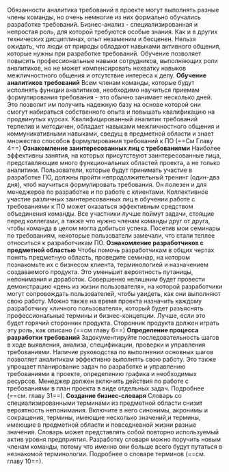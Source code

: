 Обязанности аналитика требований в проекте могут выполнять разные члены команды, но очень немногие из них формально обучались разработке требований. Бизнес-анализ - специализированная и непростая роль, для которой требуются особые знания. Как и в других технических дисциплинах, опыт незаменим и бесценен. Нельзя ожидать, что люди от природы обладают навыками активного общения, которые нужны при разработке требований. Обучение позволяет повысить профессиональные навыки сотрудников, выполняющих роли аналитиков, но не может компенсировать нехватку навыков межличностного общения и отсутствие интереса к делу.
**Обучение аналитиков требований**
	Всем членам команды, которые будут исполнять функции аналитиков, необходимо научиться приемам формулирования требования - это обычно занимает несколько дней. Это позволит им получить надежную базу на основе которой они смогут набираться собственного опыта и повышать квалификацию на продвинутых курсах. Квалифицированный аналитик требований терпелив и методичен, обладает навыками межличностного общения и коммуникативными навыками, сведущ в предметной области и знает множество способов формулирования требований к ПО (==См Главу 4==)
**Ознакомление заинтересованных лиц с требованиями**
	Наиболее эффективны занятия, на которых присутствуют заинтересованные лица, представляющие много функциональных областей проекта, а не только аналитики. Пользователи, которые будут принимать участие в разработке ПО, должны пройти непродолжительный тренинг (один-два дня), чтоб научиться формулировать требования. Он полезен и для менеджеров по разработке и по работе с клиентами. Коллективное участие различных заинтересованных лиц в обучении работе с требованиями к ПО может оказаться эффективным средством объединения команды. Все участники лучше поймут задачи, стоящие перед коллегами, а также что нужно членам команды друг от друга, чтобы команда в целом могла добиться успеха. Посетив мои семинары по требованиям, некоторые пользователи замечали, что стали теплее относиться к разработчикам ПО.
**Ознакомление разработчиков с предметной областью**
	Чтобы помочь разработчикам в общих чертах понять предметную область, проведите семинар, на котором познакомьте их с бизнесом клиента, терминологией и назначением создаваемого продукта. Это уменьшит вероятность путаницы, непонимания и доработок. Совершенно нелишним будет провести демонстрацию «день из жизни пользователя», на которой разработчики могут сопровождать пользователей, чтобы увидеть, как они выполняют свою работу. Можно также на время проекта назначить каждому разработчику «личного пользователя», который будет разъяснять профессиональные термины и бизнес-концепции. Лучше, если это будет горячий сторонник продукта. Сторонник продукта должен играть эту роль, как описано (==см главу 6==)
**Определение процесса разработки требований**
	Задокументируйте последовательность шагов в ходе выявления, анализа, спецификации, проверки и управления требованиями. Наличие руководства по выполнении основных шагов позволяет аналитикам эффективно выполнять свою работу. Это также упрощает планирование задач по разработке и управлению требованиями в проекте, определению графика и необходимых ресурсов. Менеджер должен включить действия по работе с требованиями в план проекта в виде отдельных задач. Подробнее (==см. главу 31==).
**Создание бизнес-словаря** 
	Словарь со специализированными терминами из предметной области снизит вероятность непонимания. Включите в него синонимы, акронимы и сокращения, термины, имеющие несколько значений,и термины, имеющие в предметной области и повседневной жизни разные значения. Словарь может представлять собой повторно используемый актив уровня предприятия. Разработку словаря можно поручить новым членам команды, потому что именно они больше всего будут путаться в незнакомой терминологии. Подробнее о словаре терминов (==см. главу 10==).